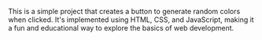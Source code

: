 This is a simple project that creates a button to generate random colors when clicked. It's implemented using HTML, CSS, and JavaScript, making it a fun and educational way to explore the basics of web development.